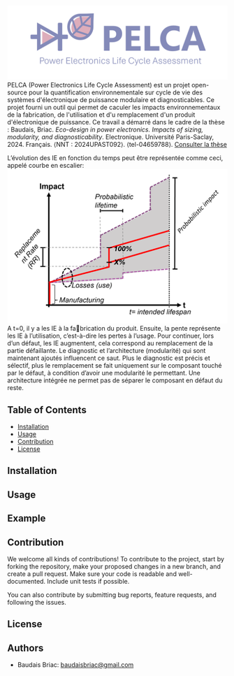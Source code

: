 ![](Images/first_image.png?raw=true)
PELCA (Power Electronics Life Cycle Assessment) est un projet open-source pour la quantification environnementale sur cycle de vie des systèmes d'électronique de puissance modulaire et diagnosticables. Ce projet fourni un outil qui permet de caculer les impacts environnementaux de la fabrication, de l'utilisation et d'u remplacement d'un produit d'électronique de puissance.
Ce travail a démarré dans le cadre de la thèse :
Baudais, Briac. *Eco-design in power electronics. Impacts of sizing,
modularity, and diagnosticability*. Electronique. Université Paris-Saclay, 2024. Français. ⟨NNT : 2024UPAST092⟩. ⟨tel-04659788⟩.
[Consulter la thèse](https://theses.hal.science/tel-04659788)


L’évolution des IE en fonction du temps peut être représentée comme ceci, appelé courbe en escalier:
![](Images/staircase.png?raw=true)
A t=0, il y a les IE à la fabrication du produit. Ensuite, la pente représente les IE à l’utilisation, c’est-à-dire les pertes à l’usage. Pour continuer, lors d’un défaut, les IE augmentent, cela correspond au remplacement de la partie défaillante. Le diagnostic et l’architecture (modularité) qui sont maintenant ajoutés influencent ce saut. Plus le diagnostic est précis et sélectif, plus le remplacement se fait uniquement sur le composant touché par le défaut, à condition d’avoir une modularité le permettant. Une architecture intégrée ne permet pas de séparer le composant en défaut du reste.


## Table of Contents
- [Installation](#installation)
- [Usage](#usage)
- [Contribution](#contribution)
- [License](#license)

## Installation


## Usage


## Example

## Contribution
We welcome all kinds of contributions! To contribute to the project, start by forking the repository, make your proposed changes in a new branch, and create a pull request. Make sure your code is readable and well-documented. Include unit tests if possible.

You can also contribute by submitting bug reports, feature requests, and following the issues.

## License


## Authors
- Baudais Briac: baudaisbriac@gmail.com
